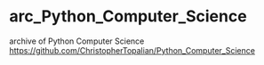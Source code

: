 # arc_Python_Computer_Science
archive of Python Computer Science https://github.com/ChristopherTopalian/Python_Computer_Science
